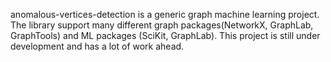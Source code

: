 anomalous-vertices-detection is a generic graph machine learning project.
The library support many different graph packages(NetworkX, GraphLab, GraphTools)  and ML packages (SciKit, GraphLab).
This project is still under development and has a lot of work ahead.
